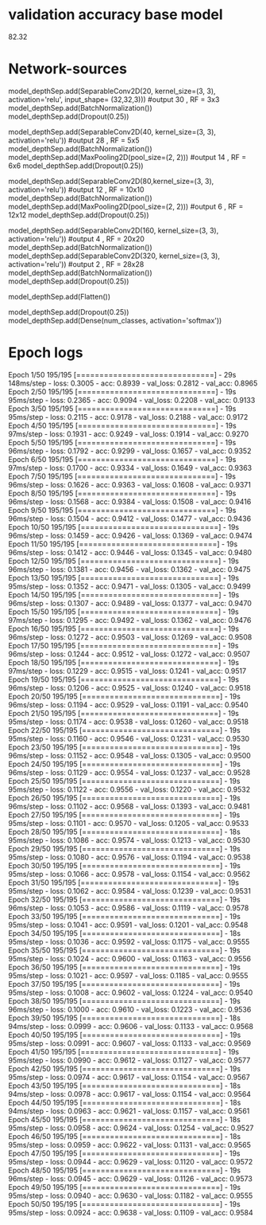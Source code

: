 # validation accuracy base model 
  82.32

# Network-sources

model_depthSep.add(SeparableConv2D(20, kernel_size=(3, 3), activation='relu', input_shape= (32,32,3))) #output 30 , RF = 3x3
model_depthSep.add(BatchNormalization()) 
model_depthSep.add(Dropout(0.25))

model_depthSep.add(SeparableConv2D(40, kernel_size=(3, 3), activation='relu'))   #output 28 , RF = 5x5
model_depthSep.add(BatchNormalization())
model_depthSep.add(MaxPooling2D(pool_size=(2, 2))) #output 14 , RF = 6x6
model_depthSep.add(Dropout(0.25))

model_depthSep.add(SeparableConv2D(80,kernel_size=(3, 3), activation='relu')) #output 12 , RF = 10x10
model_depthSep.add(BatchNormalization())
model_depthSep.add(MaxPooling2D(pool_size=(2, 2))) #output 6 , RF = 12x12
model_depthSep.add(Dropout(0.25))

model_depthSep.add(SeparableConv2D(160, kernel_size=(3, 3), activation='relu')) #output 4 , RF = 20x20
model_depthSep.add(BatchNormalization())
model_depthSep.add(SeparableConv2D(320, kernel_size=(3, 3), activation='relu')) #output 2 , RF = 28x28
model_depthSep.add(BatchNormalization())
model_depthSep.add(Dropout(0.25))

model_depthSep.add(Flatten())

model_depthSep.add(Dropout(0.25))
model_depthSep.add(Dense(num_classes, activation='softmax'))

# Epoch logs
Epoch 1/50
195/195 [==============================] - 29s 148ms/step - loss: 0.3005 - acc: 0.8939 - val_loss: 0.2812 - val_acc: 0.8965
Epoch 2/50
195/195 [==============================] - 19s 95ms/step - loss: 0.2365 - acc: 0.9094 - val_loss: 0.2208 - val_acc: 0.9133
Epoch 3/50
195/195 [==============================] - 19s 95ms/step - loss: 0.2115 - acc: 0.9178 - val_loss: 0.2188 - val_acc: 0.9172
Epoch 4/50
195/195 [==============================] - 19s 97ms/step - loss: 0.1931 - acc: 0.9249 - val_loss: 0.1914 - val_acc: 0.9270
Epoch 5/50
195/195 [==============================] - 19s 96ms/step - loss: 0.1792 - acc: 0.9299 - val_loss: 0.1657 - val_acc: 0.9352
Epoch 6/50
195/195 [==============================] - 19s 97ms/step - loss: 0.1700 - acc: 0.9334 - val_loss: 0.1649 - val_acc: 0.9363
Epoch 7/50
195/195 [==============================] - 19s 96ms/step - loss: 0.1626 - acc: 0.9363 - val_loss: 0.1608 - val_acc: 0.9371
Epoch 8/50
195/195 [==============================] - 19s 96ms/step - loss: 0.1568 - acc: 0.9384 - val_loss: 0.1508 - val_acc: 0.9416
Epoch 9/50
195/195 [==============================] - 19s 96ms/step - loss: 0.1504 - acc: 0.9412 - val_loss: 0.1477 - val_acc: 0.9436
Epoch 10/50
195/195 [==============================] - 19s 96ms/step - loss: 0.1459 - acc: 0.9426 - val_loss: 0.1369 - val_acc: 0.9474
Epoch 11/50
195/195 [==============================] - 19s 96ms/step - loss: 0.1412 - acc: 0.9446 - val_loss: 0.1345 - val_acc: 0.9480
Epoch 12/50
195/195 [==============================] - 19s 96ms/step - loss: 0.1381 - acc: 0.9456 - val_loss: 0.1362 - val_acc: 0.9475
Epoch 13/50
195/195 [==============================] - 19s 95ms/step - loss: 0.1352 - acc: 0.9471 - val_loss: 0.1305 - val_acc: 0.9499
Epoch 14/50
195/195 [==============================] - 19s 96ms/step - loss: 0.1307 - acc: 0.9489 - val_loss: 0.1377 - val_acc: 0.9470
Epoch 15/50
195/195 [==============================] - 19s 97ms/step - loss: 0.1295 - acc: 0.9492 - val_loss: 0.1362 - val_acc: 0.9476
Epoch 16/50
195/195 [==============================] - 19s 96ms/step - loss: 0.1272 - acc: 0.9503 - val_loss: 0.1269 - val_acc: 0.9508
Epoch 17/50
195/195 [==============================] - 19s 96ms/step - loss: 0.1244 - acc: 0.9512 - val_loss: 0.1272 - val_acc: 0.9507
Epoch 18/50
195/195 [==============================] - 19s 97ms/step - loss: 0.1229 - acc: 0.9515 - val_loss: 0.1241 - val_acc: 0.9517
Epoch 19/50
195/195 [==============================] - 19s 96ms/step - loss: 0.1206 - acc: 0.9525 - val_loss: 0.1240 - val_acc: 0.9518
Epoch 20/50
195/195 [==============================] - 19s 96ms/step - loss: 0.1194 - acc: 0.9529 - val_loss: 0.1191 - val_acc: 0.9540
Epoch 21/50
195/195 [==============================] - 19s 95ms/step - loss: 0.1174 - acc: 0.9538 - val_loss: 0.1260 - val_acc: 0.9518
Epoch 22/50
195/195 [==============================] - 19s 95ms/step - loss: 0.1160 - acc: 0.9546 - val_loss: 0.1231 - val_acc: 0.9530
Epoch 23/50
195/195 [==============================] - 19s 96ms/step - loss: 0.1152 - acc: 0.9548 - val_loss: 0.1305 - val_acc: 0.9500
Epoch 24/50
195/195 [==============================] - 19s 96ms/step - loss: 0.1129 - acc: 0.9554 - val_loss: 0.1237 - val_acc: 0.9528
Epoch 25/50
195/195 [==============================] - 19s 95ms/step - loss: 0.1122 - acc: 0.9556 - val_loss: 0.1220 - val_acc: 0.9532
Epoch 26/50
195/195 [==============================] - 19s 96ms/step - loss: 0.1102 - acc: 0.9568 - val_loss: 0.1393 - val_acc: 0.9481
Epoch 27/50
195/195 [==============================] - 19s 95ms/step - loss: 0.1101 - acc: 0.9570 - val_loss: 0.1205 - val_acc: 0.9533
Epoch 28/50
195/195 [==============================] - 18s 95ms/step - loss: 0.1086 - acc: 0.9574 - val_loss: 0.1213 - val_acc: 0.9530
Epoch 29/50
195/195 [==============================] - 19s 95ms/step - loss: 0.1080 - acc: 0.9576 - val_loss: 0.1194 - val_acc: 0.9538
Epoch 30/50
195/195 [==============================] - 19s 95ms/step - loss: 0.1066 - acc: 0.9578 - val_loss: 0.1154 - val_acc: 0.9562
Epoch 31/50
195/195 [==============================] - 19s 95ms/step - loss: 0.1062 - acc: 0.9584 - val_loss: 0.1239 - val_acc: 0.9531
Epoch 32/50
195/195 [==============================] - 19s 96ms/step - loss: 0.1053 - acc: 0.9586 - val_loss: 0.1119 - val_acc: 0.9578
Epoch 33/50
195/195 [==============================] - 19s 95ms/step - loss: 0.1041 - acc: 0.9591 - val_loss: 0.1201 - val_acc: 0.9548
Epoch 34/50
195/195 [==============================] - 18s 95ms/step - loss: 0.1036 - acc: 0.9592 - val_loss: 0.1175 - val_acc: 0.9555
Epoch 35/50
195/195 [==============================] - 19s 95ms/step - loss: 0.1024 - acc: 0.9600 - val_loss: 0.1163 - val_acc: 0.9556
Epoch 36/50
195/195 [==============================] - 19s 95ms/step - loss: 0.1021 - acc: 0.9597 - val_loss: 0.1185 - val_acc: 0.9555
Epoch 37/50
195/195 [==============================] - 19s 95ms/step - loss: 0.1008 - acc: 0.9602 - val_loss: 0.1224 - val_acc: 0.9540
Epoch 38/50
195/195 [==============================] - 19s 96ms/step - loss: 0.1000 - acc: 0.9610 - val_loss: 0.1223 - val_acc: 0.9536
Epoch 39/50
195/195 [==============================] - 18s 94ms/step - loss: 0.0999 - acc: 0.9606 - val_loss: 0.1133 - val_acc: 0.9568
Epoch 40/50
195/195 [==============================] - 19s 95ms/step - loss: 0.0991 - acc: 0.9607 - val_loss: 0.1133 - val_acc: 0.9569
Epoch 41/50
195/195 [==============================] - 19s 95ms/step - loss: 0.0990 - acc: 0.9612 - val_loss: 0.1127 - val_acc: 0.9577
Epoch 42/50
195/195 [==============================] - 19s 95ms/step - loss: 0.0974 - acc: 0.9617 - val_loss: 0.1154 - val_acc: 0.9567
Epoch 43/50
195/195 [==============================] - 18s 94ms/step - loss: 0.0978 - acc: 0.9617 - val_loss: 0.1154 - val_acc: 0.9564
Epoch 44/50
195/195 [==============================] - 18s 94ms/step - loss: 0.0963 - acc: 0.9621 - val_loss: 0.1157 - val_acc: 0.9561
Epoch 45/50
195/195 [==============================] - 18s 95ms/step - loss: 0.0958 - acc: 0.9624 - val_loss: 0.1254 - val_acc: 0.9527
Epoch 46/50
195/195 [==============================] - 18s 95ms/step - loss: 0.0959 - acc: 0.9622 - val_loss: 0.1131 - val_acc: 0.9565
Epoch 47/50
195/195 [==============================] - 19s 95ms/step - loss: 0.0944 - acc: 0.9629 - val_loss: 0.1120 - val_acc: 0.9572
Epoch 48/50
195/195 [==============================] - 19s 96ms/step - loss: 0.0945 - acc: 0.9629 - val_loss: 0.1126 - val_acc: 0.9573
Epoch 49/50
195/195 [==============================] - 19s 95ms/step - loss: 0.0940 - acc: 0.9630 - val_loss: 0.1182 - val_acc: 0.9555
Epoch 50/50
195/195 [==============================] - 19s 95ms/step - loss: 0.0924 - acc: 0.9638 - val_loss: 0.1109 - val_acc: 0.9584
